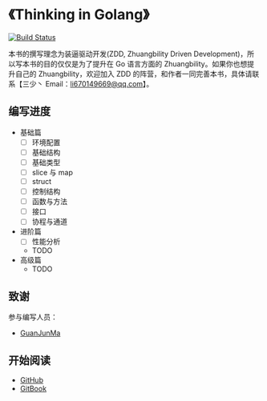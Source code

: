 # 《Thinking in Golang》

[![Build Status](https://travis-ci.org/li670149669/thinking-in-golang.svg?branch=master)](https://travis-ci.org/li670149669/thinking-in-golang)

本书的撰写理念为装逼驱动开发(ZDD, Zhuangbility Driven Development)，所以写本书的目的仅仅是为了提升在 Go 语言方面的 Zhuangbility。如果你也想提升自己的 Zhuangbility，欢迎加入 ZDD 的阵营，和作者一同完善本书，具体请联系【三少丶 Email：li670149669@qq.com】。

## 编写进度

- 基础篇
  - [ ] 环境配置
  - [ ] 基础结构
  - [ ] 基础类型
  - [ ] slice 与 map
  - [ ] struct
  - [ ] 控制结构
  - [ ] 函数与方法
  - [ ] 接口
  - [ ] 协程与通道
- 进阶篇
  - [ ] 性能分析
  - TODO
- 高级篇
  - TODO

## 致谢

参与编写人员：

- [GuanJunMa](https://github.com/GuanJunMa)

## 开始阅读

- [GitHub](https://github.com/li670149669/thinking-in-golang/blob/master/SUMMARY.md)
- [GitBook](https://li670149669.gitbook.io/thinking-in-golang)
